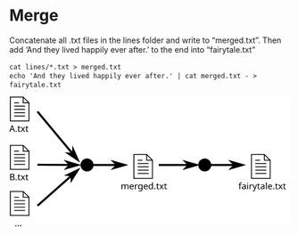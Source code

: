 
# Merge

Concatenate all .txt files in the lines folder and write to
“merged.txt”. Then add ‘And they lived happily ever after.’ to the
end into “fairytale.txt”

    cat lines/*.txt > merged.txt
    echo 'And they lived happily ever after.' | cat merged.txt - > fairytale.txt

![](task.svg)
